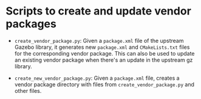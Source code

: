 # Scripts to create and update vendor packages

- `create_vendor_package.py`: Given a `package.xml` file of the upstream Gazebo
  library, it generates new `package.xml` and `CMakeLists.txt` files for the
  corresponding vendor package. This can also be used to update an existing
  vendor package when there's an update in the upstream gz library.

- `create_new_vendor_package.py`: Given a `package.xml` file, creates a vendor
  package directory with files from `create_vendor_package.py` and other files.
